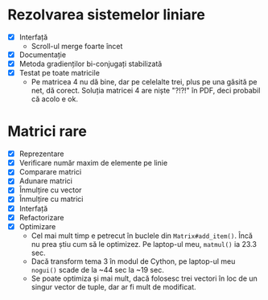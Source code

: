 # Rezolvarea sistemelor liniare

- [x] Interfață
  - Scroll-ul merge foarte încet
- [x] Documentație
- [x] Metoda gradienților bi-conjugați stabilizată
- [x] Testat pe toate matricile
  - Pe matricea 4 nu dă bine, dar pe celelalte trei, plus pe una găsită pe net,
    dă corect. Soluția matricei 4 are niște "?!?!" în PDF, deci probabil că
    acolo e ok.

# Matrici rare

- [x] Reprezentare
- [x] Verificare număr maxim de elemente pe linie
- [x] Comparare matrici
- [x] Adunare matrici
- [x] Înmulțire cu vector
- [x] Înmulțire cu matrici
- [x] Interfață
- [x] Refactorizare
- [x] Optimizare
  - Cel mai mult timp e petrecut în buclele din `Matrix#add_item()`. Încă nu
    prea știu cum să le optimizez. Pe laptop-ul meu, `matmul()` ia 23.3 sec.
  - Dacă transform tema 3 în modul de Cython, pe laptop-ul meu `nogui()` scade
    de la ~44 sec la ~19 sec.
  - Se poate optimiza și mai mult, dacă folosesc trei vectori în loc de un
    singur vector de tuple, dar ar fi mult de modificat.
